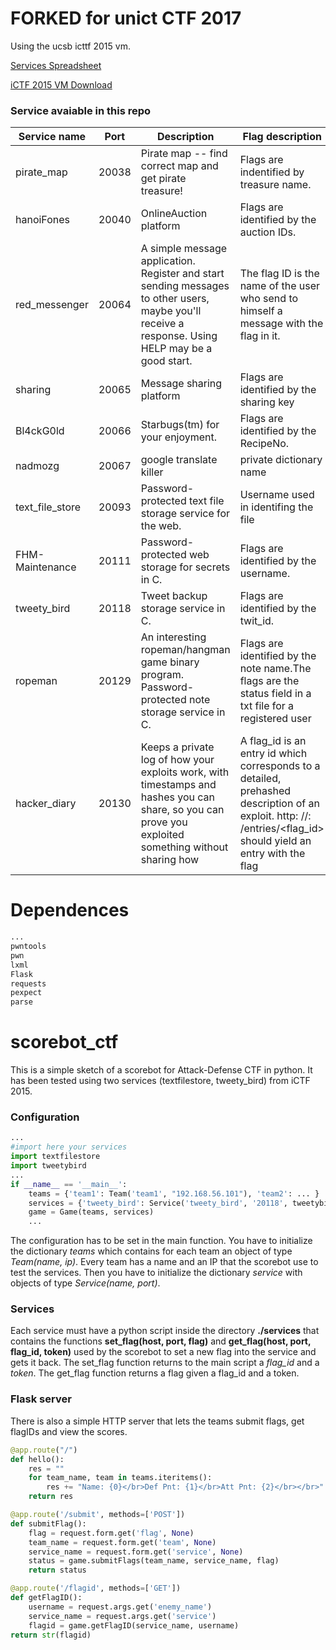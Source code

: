 # FORKED for unict CTF 2017

Using the ucsb icttf 2015 vm.

[Services Spreadsheet](https://docs.google.com/spreadsheets/d/1neJixO6zLH3hMt0TSZnZKl6QOM6abev77Lt18J0X3dU/edit?usp=sharing)

[iCTF 2015 VM Download](https://ictf.cs.ucsb.edu/archive/2015/vms/ictf2015.services.tpxz)

### Service avaiable in this repo
| Service name | Port | Description | Flag description | Language | Author |
|-----------------|-------|-------------------------------------------------------------------------------------------------------------------------------------------------------|---------------------------------------------------------------------------------------------------------------------------------------------------------------------------------|---------------|---------------|
| pirate_map | 20038 | Pirate map -- find correct map and get pirate treasure! | Flags are indentified by treasure name. | bin | [@PieMaug](https://github.com/PieMaug)  |
| hanoiFones | 20040 | OnlineAuction platform | Flags are identified by the auction IDs. | bin | [@pietrobiondi](https://github.com/pietrobiondi) |
| red_messenger | 20064 | A simple message application. Register and start sending messages to other users, maybe you'll receive a response. Using HELP may be a good start. | The flag ID is the name of the user who send to himself a message with the flag in it. | C | [@PieMaug](https://github.com/PieMaug) |
| sharing | 20065 | Message sharing platform | Flags are identified by the sharing key | Python / DB | [@Tkd-Alex](https://github.com/Tkd-Alex) |
| Bl4ckG0ld | 20066 | Starbugs(tm) for your enjoyment. | Flags are identified by the RecipeNo. | bin | [@Tkd-Alex](https://github.com/Tkd-Alex) |
| nadmozg | 20067 | google translate killer | private dictionary name | C/bin | [@Aktivkernel](https://github.com/Aktivkernel) |
| text_file_store | 20093 | Password-protected text file storage service for the web. | Username used in identifing the file | PHP | [@emavgl](https://github.com/emavgl) |
| FHM-Maintenance | 20111 | Password-protected web storage for secrets in C. | Flags are identified by the username. | / | [@crashmark](https://github.com/crashmark) |
| tweety_bird | 20118 | Tweet backup storage service in C. | Flags are identified by the twit_id. | bin | [@emavgl](https://github.com/emavgl) |
| ropeman | 20129 | An interesting ropeman/hangman game binary program. Password-protected note storage service in C. | Flags are identified by the note name.The flags are the status field in a txt file for a registered user | bin | [@Tkd-Alex](https://github.com/Tkd-Alex) |
| hacker_diary | 20130 | Keeps a private log of how your exploits work, with timestamps and hashes you can share, so you can prove you exploited something without sharing how | A flag_id is an entry id which corresponds to a detailed, prehashed description of an exploit. http: //<hostname>: <port>/entries/<flag_id> should yield an entry with the flag | Python/Django | [@GabMus](https://github.com/GabMus) |

# Dependences
```python
...
pwntools
pwn
lxml
Flask
requests
pexpect
parse
```

# scorebot_ctf
This is a simple sketch of a scorebot for Attack-Defense CTF in python.
It has been tested using two services (textfilestore, tweety_bird) from iCTF 2015.

### Configuration
```python
...
#import here your services
import textfilestore
import tweetybird
...
if __name__ == '__main__':
	teams = {'team1': Team('team1', "192.168.56.101"), 'team2': ... }
	services = {'tweety_bird': Service('tweety_bird', '20118', tweetybird), 'textfilestore': Service('textfilestore', '20093', textfilestore)}
	game = Game(teams, services)
	...
```
The configuration has to be set in the main function.
You have to initialize the dictionary *teams* which contains for each team an object of type *Team(name, ip)*.
Every team has a name and an IP that the scorebot use to test the services.
Then you have to initialize the dictionary *service* with objects of type *Service(name, port)*.

### Services
Each service must have a python script inside the directory **./services** that contains the functions **set_flag(host, port, flag)** and **get_flag(host, port, flag_id, token)** used by the scorebot to set a new flag into the service and gets it back. The set_flag function returns to the main script a *flag_id* and a *token*. The get_flag function returns a flag given a flag_id and a token.

### Flask server
There is also a simple HTTP server that lets the teams submit flags, get flagIDs and view the scores.

```python
@app.route("/")
def hello():
	res = ""
	for team_name, team in teams.iteritems():
		res += "Name: {0}</br>Def Pnt: {1}</br>Att Pnt: {2}</br></br>".format(team_name, team.def_score, team.att_score)
	return res

@app.route('/submit', methods=['POST'])
def submitFlag():
	flag = request.form.get('flag', None)
	team_name = request.form.get('team', None)
	service_name = request.form.get('service', None)
	status = game.submitFlags(team_name, service_name, flag)
	return status

@app.route('/flagid', methods=['GET'])
def getFlagID():
	username = request.args.get('enemy_name')
	service_name = request.args.get('service')
	flagid = game.getFlagID(service_name, username)
return str(flagid)
```
